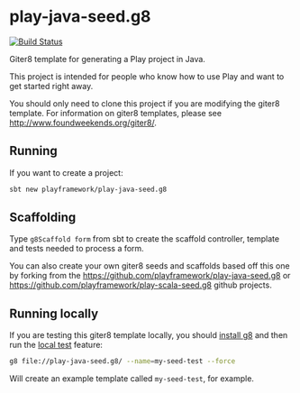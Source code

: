# play-java-seed.g8

[![Build Status](https://travis-ci.org/playframework/play-java-seed.g8.svg?branch=2.6.x)](https://travis-ci.org/playframework/play-java-seed.g8)

Giter8 template for generating a Play project in Java.

This project is intended for people who know how to use Play and want to get started right away.

You should only need to clone this project if you are modifying the giter8 template.  For information on giter8 templates, please see <http://www.foundweekends.org/giter8/>.

## Running

If you want to create a project:

```bash
sbt new playframework/play-java-seed.g8
```

## Scaffolding

Type `g8Scaffold form` from sbt to create the scaffold controller, template and tests needed to process a form.

You can also create your own giter8 seeds and scaffolds based off this one by forking from the <https://github.com/playframework/play-java-seed.g8> or <https://github.com/playframework/play-scala-seed.g8> github projects.

## Running locally

If you are testing this giter8 template locally, you should [install g8](http://www.foundweekends.org/giter8/setup.html) and then run the [local test](http://www.foundweekends.org/giter8/testing.html) feature:

```bash
g8 file://play-java-seed.g8/ --name=my-seed-test --force
```

Will create an example template called `my-seed-test`, for example.
